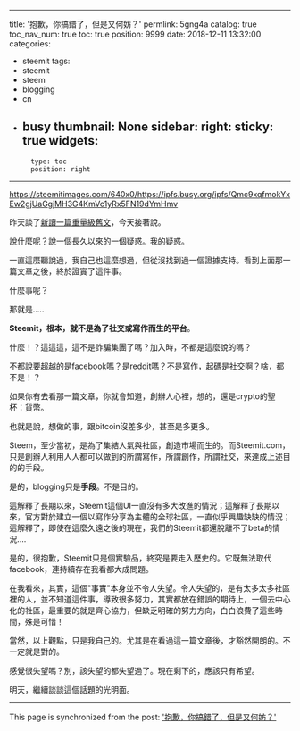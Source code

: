 
---
title: '抱歉，你搞錯了，但是又何妨？'
permlink: 5gng4a
catalog: true
toc_nav_num: true
toc: true
position: 9999
date: 2018-12-11 13:32:00
categories:
- steemit
tags:
- steemit
- steem
- blogging
- cn
- busy
thumbnail: None
sidebar:
    right:
        sticky: true
widgets:
    -
        type: toc
        position: right
---


https://steemitimages.com/640x0/https://ipfs.busy.org/ipfs/Qmc9xqfmokYxEw2gjUaGgjMH3G4KmVc1yRx5FN19dYmHmv

昨天談了[新讀一篇重量級舊文](https://steemit.com/steem/@deanliu/46gooh)，今天接著說。

說什麼呢？說一個長久以來的一個疑惑。我的疑惑。

一直這麼聽說過，我自己也這麼想過，但從沒找到過一個證據支持。看到上面那一篇文章之後，終於證實了這件事。

什麼事呢？

那就是..... 

**Steemit，根本，就不是為了社交或寫作而生的平台**。

什麼！？這這這，這不是詐騙集團了嗎？加入時，不都是這麼說的嗎？

不都說要超越的是facebook嗎？是reddit嗎？不是寫作，起碼是社交啊？啥，都不是！？

如果你有去看那一篇文章，你就會知道，創辦人心裡，想的，還是crypto的聖杯：貨幣。

也就是說，想做的事，跟bitcoin沒差多少，甚至是多更多。

Steem，至少當初，是為了集結人氣與社區，創造市場而生的。而Steemit.com，只是創辦人利用人人都可以做到的所謂寫作，所謂創作，所謂社交，來達成上述目的的手段。

是的，blogging只是**手段**。不是目的。

這解釋了長期以來，Steemit這個UI一直沒有多大改進的情況；這解釋了長期以來，官方對於建立一個以寫作分享為主體的全球社區，一直似乎興趣缺缺的情況；這解釋了，即使在這麼久遠之後的現在，我們的Steemit都還脫離不了beta的情況....

是的，很抱歉，Steemit只是個實驗品，終究是要走入歷史的。它既無法取代facebook，連持續存在我看都大成問題。

在我看來，其實，這個"事實"本身並不令人失望。令人失望的，是有太多太多社區裡的人，並不知道這件事，導致很多努力，其實都放在錯誤的期待上，一個去中心化的社區，最重要的就是齊心協力，但缺乏明確的努力方向，白白浪費了這些時間，殊是可惜！

當然，以上觀點，只是我自己的。尤其是在看過這一篇文章後，才豁然開朗的。不一定就是對的。

感覺很失望嗎？別，該失望的都失望過了。現在剩下的，應該只有希望。

明天，繼續談談這個話題的光明面。



- - -

This page is synchronized from the post: ['抱歉，你搞錯了，但是又何妨？'](https://steemit.com/@deanliu/5gng4a)
